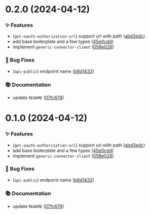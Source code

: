 # 0.2.0 (2024-04-12)



### ✨ Features

- (`get-oauth-authorization-url`) support url with path ([abd3edc](https://github.com/localazy/generic-connector-client/commit/abd3edc))
- add base boilerplate and a few types ([45e0cdd](https://github.com/localazy/generic-connector-client/commit/45e0cdd))
- implement `generic-connector-client` ([058e026](https://github.com/localazy/generic-connector-client/commit/058e026))


### 🐛 Bug Fixes

- (`api-public`) endpoint name ([b6d1432](https://github.com/localazy/generic-connector-client/commit/b6d1432))


### 📚 Documentation

- update `README` ([07fc678](https://github.com/localazy/generic-connector-client/commit/07fc678))

# 0.1.0 (2024-04-12)



### ✨ Features

- (`get-oauth-authorization-url`) support url with path ([abd3edc](https://github.com/localazy/generic-connector-client/commit/abd3edc))
- add base boilerplate and a few types ([45e0cdd](https://github.com/localazy/generic-connector-client/commit/45e0cdd))
- implement `generic-connector-client` ([058e026](https://github.com/localazy/generic-connector-client/commit/058e026))


### 🐛 Bug Fixes

- (`api-public`) endpoint name ([b6d1432](https://github.com/localazy/generic-connector-client/commit/b6d1432))


### 📚 Documentation

- update `README` ([07fc678](https://github.com/localazy/generic-connector-client/commit/07fc678))


